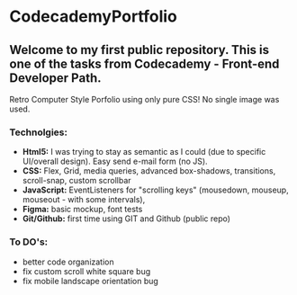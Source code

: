 # CodecademyPortfolio

## Welcome to my first public repository. This is one of the tasks from Codecademy - Front-end Developer Path.

Retro Computer Style Porfolio using only pure CSS! No single image was used.

### Technolgies:
- **Html5:** I was trying to stay as semantic as I could (due to specific UI/overall design). Easy send e-mail form (no JS).
- **CSS:** Flex, Grid, media queries, advanced box-shadows, transitions, scroll-snap, custom scrollbar
- **JavaScript:** EventListeners for "scrolling keys" (mousedown, mouseup, mouseout - with some intervals), 
- **Figma:** basic mockup, font tests
- **Git/Github:** first time using GIT and Github (public repo)

### To DO's:
- better code organization
- fix custom scroll white square bug
- fix mobile landscape orientation bug
